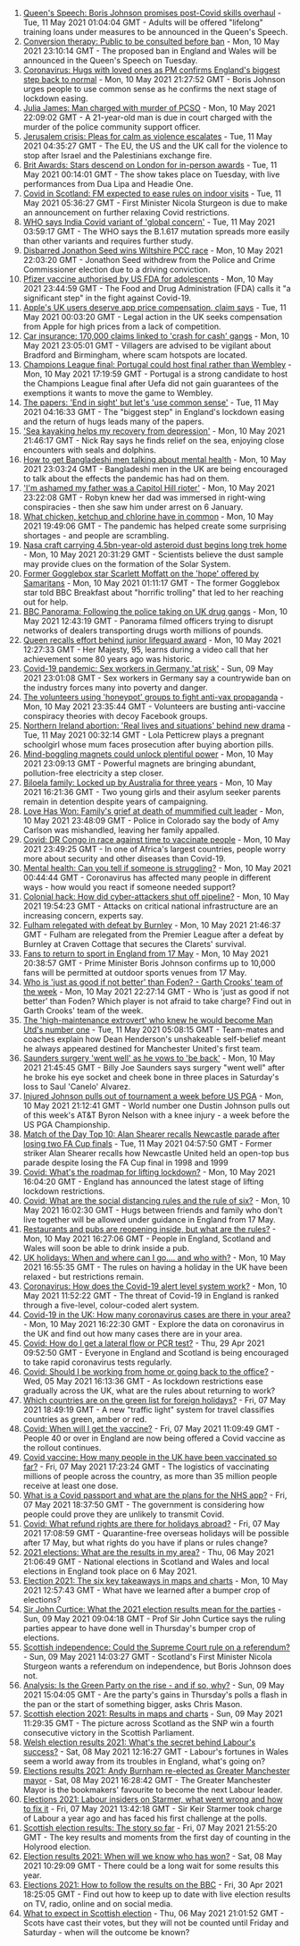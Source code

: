 1. [Queen's Speech: Boris Johnson promises post-Covid skills overhaul](https://www.bbc.co.uk/news/uk-politics-57060588) - Tue, 11 May 2021 01:04:04 GMT - Adults will be offered "lifelong" training loans under measures to be announced in the Queen's Speech.
2. [Conversion therapy: Public to be consulted before ban](https://www.bbc.co.uk/news/health-57059459) - Mon, 10 May 2021 23:10:14 GMT - The proposed ban in England and Wales will be announced in the Queen's Speech on Tuesday.
3. [Coronavirus: Hugs with loved ones as PM confirms England's biggest step back to normal](https://www.bbc.co.uk/news/uk-57059988) - Mon, 10 May 2021 21:27:52 GMT - Boris Johnson urges people to use common sense as he confirms the next stage of lockdown easing.
4. [Julia James: Man charged with murder of PCSO](https://www.bbc.co.uk/news/uk-england-kent-57066360) - Mon, 10 May 2021 22:09:02 GMT - A 21-year-old man is due in court charged with the murder of the police community support officer.
5. [Jerusalem crisis: Pleas for calm as violence escalates](https://www.bbc.co.uk/news/world-middle-east-57066275) - Tue, 11 May 2021 04:35:27 GMT - The EU, the US and the UK call for the violence to stop after Israel and the Palestinians exchange fire.
6. [Brit Awards: Stars descend on London for in-person awards](https://www.bbc.co.uk/news/entertainment-arts-57059652) - Tue, 11 May 2021 00:14:01 GMT - The show takes place on Tuesday, with live performances from Dua Lipa and Headie One.
7. [Covid in Scotland: FM expected to ease rules on indoor visits](https://www.bbc.co.uk/news/uk-scotland-57054854) - Tue, 11 May 2021 05:36:27 GMT - First Minister Nicola Sturgeon is due to make an announcement on further relaxing Covid restrictions.
8. [WHO says India Covid variant of 'global concern'](https://www.bbc.co.uk/news/world-asia-india-57067190) - Tue, 11 May 2021 03:59:17 GMT - The WHO says the B.1.617 mutation spreads more easily than other variants and requires further study.
9. [Disbarred Jonathon Seed wins Wiltshire PCC race](https://www.bbc.co.uk/news/uk-england-wiltshire-57060753) - Mon, 10 May 2021 22:03:20 GMT - Jonathon Seed withdrew from the Police and Crime Commissioner election due to a driving conviction.
10. [Pfizer vaccine authorised by US FDA for adolescents](https://www.bbc.co.uk/news/world-us-canada-57066286) - Mon, 10 May 2021 23:44:59 GMT - The Food and Drug Administration (FDA) calls it "a significant step" in the fight against Covid-19.
11. [Apple's UK users deserve app price compensation, claim says](https://www.bbc.co.uk/news/technology-57062139) - Tue, 11 May 2021 00:03:20 GMT - Legal action in the UK seeks compensation from Apple for high prices from a lack of competition.
12. [Car insurance: 170,000 claims linked to 'crash for cash' gangs](https://www.bbc.co.uk/news/business-57058755) - Mon, 10 May 2021 23:05:01 GMT - Villagers are advised to be vigilant about Bradford and Birmingham, where scam hotspots are located.
13. [Champions League final: Portugal could host final rather than Wembley](https://www.bbc.co.uk/sport/football/57051804) - Mon, 10 May 2021 17:19:59 GMT - Portugal is a strong candidate to host the Champions League final after Uefa did not gain guarantees of the exemptions it wants to move the game to Wembley.
14. [The papers: 'End in sight' but let's 'use common sense'](https://www.bbc.co.uk/news/blogs-the-papers-57066013) - Tue, 11 May 2021 04:16:33 GMT - The "biggest step" in England's lockdown easing and the return of hugs leads many of the papers.
15. ['Sea kayaking helps my recovery from depression'](https://www.bbc.co.uk/news/uk-scotland-glasgow-west-56979424) - Mon, 10 May 2021 21:46:17 GMT - Nick Ray says he finds relief on the sea, enjoying close encounters with seals and dolphins.
16. [How to get Bangladeshi men talking about mental health](https://www.bbc.co.uk/news/health-57059479) - Mon, 10 May 2021 23:03:24 GMT - Bangladeshi men in the UK are being encouraged to talk about the effects the pandemic has had on them.
17. ['I'm ashamed my father was a Capitol Hill rioter'](https://www.bbc.co.uk/news/world-us-canada-57022923) - Mon, 10 May 2021 23:22:08 GMT - Robyn knew her dad was immersed in right-wing conspiracies - then she saw him under arrest on 6 January.
18. [What chicken, ketchup and chlorine have in common](https://www.bbc.co.uk/news/world-us-canada-57029542) - Mon, 10 May 2021 19:49:06 GMT - The pandemic has helped create some surprising shortages - and people are scrambling.
19. [Nasa craft carrying 4.5bn-year-old asteroid dust begins long trek home](https://www.bbc.co.uk/news/world-us-canada-57065381) - Mon, 10 May 2021 20:31:29 GMT - Scientists believe the dust sample may provide clues on the formation of the Solar System.
20. [Former Gogglebox star Scarlett Moffatt on the 'hope' offered by Samaritans](https://www.bbc.co.uk/news/uk-57030285) - Mon, 10 May 2021 01:11:17 GMT - The former Gogglebox star told BBC Breakfast about "horrific trolling" that led to her reaching out for help.
21. [BBC Panorama: Following the police taking on UK drug gangs](https://www.bbc.co.uk/news/uk-57058635) - Mon, 10 May 2021 12:43:19 GMT - Panorama filmed officers trying to disrupt networks of dealers transporting drugs worth millions of pounds.
22. [Queen recalls effort behind junior lifeguard award](https://www.bbc.co.uk/news/uk-57052091) - Mon, 10 May 2021 12:27:33 GMT - Her Majesty, 95, learns during a video call that her achievement some 80 years ago was historic.
23. [Covid-19 pandemic: Sex workers in Germany 'at risk'](https://www.bbc.co.uk/news/world-europe-57029723) - Sun, 09 May 2021 23:01:08 GMT - Sex workers in Germany say a countrywide ban on the industry forces many into poverty and danger.
24. [The volunteers using 'honeypot' groups to fight anti-vax propaganda](https://www.bbc.co.uk/news/blogs-trending-57051691) - Mon, 10 May 2021 23:35:44 GMT - Volunteers are busting anti-vaccine conspiracy theories with decoy Facebook groups.
25. [Northern Ireland abortion: 'Real lives and situations' behind new drama](https://www.bbc.co.uk/news/newsbeat-57013409) - Tue, 11 May 2021 00:32:14 GMT - Lola Petticrew plays a pregnant schoolgirl whose mum faces prosecution after buying abortion pills.
26. [Mind-boggling magnets could unlock plentiful power](https://www.bbc.co.uk/news/business-56843149) - Mon, 10 May 2021 23:09:13 GMT - Powerful magnets are bringing abundant, pollution-free electricity a step closer.
27. [Biloela family: Locked up by Australia for three years](https://www.bbc.co.uk/news/world-australia-56768529) - Mon, 10 May 2021 16:21:36 GMT - Two young girls and their asylum seeker parents remain in detention despite years of campaigning.
28. [Love Has Won: Family's grief at death of mummified cult leader](https://www.bbc.co.uk/news/world-us-canada-57017270) - Mon, 10 May 2021 23:48:09 GMT - Police in Colorado say the body of Amy Carlson was mishandled, leaving her family appalled.
29. [Covid: DR Congo in race against time to vaccinate people](https://www.bbc.co.uk/news/health-57028747) - Mon, 10 May 2021 23:49:25 GMT - In one of Africa's largest countries, people worry more about security and other diseases than Covid-19.
30. [Mental health: Can you tell if someone is struggling?](https://www.bbc.co.uk/news/health-57013126) - Mon, 10 May 2021 00:44:44 GMT - Coronavirus has affected many people in different ways - how would you react if someone needed support?
31. [Colonial hack: How did cyber-attackers shut off pipeline?](https://www.bbc.co.uk/news/technology-57063636) - Mon, 10 May 2021 19:54:23 GMT - Attacks on critical national infrastructure are an increasing concern, experts say.
32. [Fulham relegated with defeat by Burnley](https://www.bbc.co.uk/sport/football/56967616) - Mon, 10 May 2021 21:46:37 GMT - Fulham are relegated from the Premier League after a defeat by Burnley at Craven Cottage that secures the Clarets' survival.
33. [Fans to return to sport in England from 17 May](https://www.bbc.co.uk/sport/57062288) - Mon, 10 May 2021 20:38:57 GMT - Prime Minister Boris Johnson confirms up to 10,000 fans will be permitted at outdoor sports venues from 17 May.
34. [Who is 'just as good if not better' than Foden? - Garth Crooks' team of the week](https://www.bbc.co.uk/sport/football/57064779) - Mon, 10 May 2021 22:27:14 GMT - Who is 'just as good if not better' than Foden? Which player is not afraid to take charge? Find out in Garth Crooks' team of the week.
35. [The 'high-maintenance extrovert' who knew he would become Man Utd's number one](https://www.bbc.co.uk/sport/football/56996075) - Tue, 11 May 2021 05:08:15 GMT - Team-mates and coaches explain how Dean Henderson's unshakeable self-belief meant he always appeared destined for Manchester United's first team.
36. [Saunders surgery 'went well' as he vows to 'be back'](https://www.bbc.co.uk/sport/boxing/57066305) - Mon, 10 May 2021 21:45:45 GMT - Billy Joe Saunders says surgery "went well" after he broke his eye socket and cheek bone in three places in Saturday's loss to Saul 'Canelo' Alvarez.
37. [Injured Johnson pulls out of tournament a week before US PGA](https://www.bbc.co.uk/sport/golf/57065118) - Mon, 10 May 2021 21:12:41 GMT - World number one Dustin Johnson pulls out of this week's AT&T Byron Nelson with a knee injury - a week before the US PGA Championship.
38. [Match of the Day Top 10: Alan Shearer recalls Newcastle parade after losing two FA Cup finals](https://www.bbc.co.uk/sport/av/football/57029532) - Tue, 11 May 2021 04:57:50 GMT - Former striker Alan Shearer recalls how Newcastle United held an open-top bus parade despite losing the FA Cup final in 1998 and 1999
39. [Covid: What's the roadmap for lifting lockdown?](https://www.bbc.co.uk/news/explainers-52530518) - Mon, 10 May 2021 16:04:20 GMT - England has announced the latest stage of lifting lockdown restrictions.
40. [Covid: What are the social distancing rules and the rule of six?](https://www.bbc.co.uk/news/uk-51506729) - Mon, 10 May 2021 16:02:30 GMT - Hugs between friends and family who don't live together will be allowed under guidance in England from 17 May.
41. [Restaurants and pubs are reopening inside, but what are the rules?](https://www.bbc.co.uk/news/business-52977388) - Mon, 10 May 2021 16:27:06 GMT - People in England, Scotland and Wales will soon be able to drink inside a pub.
42. [UK holidays: When and where can I go.... and who with?](https://www.bbc.co.uk/news/explainers-52646738) - Mon, 10 May 2021 16:55:35 GMT - The rules on having a holiday in the UK have been relaxed - but restrictions remain.
43. [Coronavirus: How does the Covid-19 alert level system work?](https://www.bbc.co.uk/news/explainers-52634739) - Mon, 10 May 2021 11:52:22 GMT - The threat of Covid-19 in England is ranked through a five-level, colour-coded alert system.
44. [Covid-19 in the UK: How many coronavirus cases are there in your area?](https://www.bbc.co.uk/news/uk-51768274) - Mon, 10 May 2021 16:22:30 GMT - Explore the data on coronavirus in the UK and find out how many cases there are in your area.
45. [Covid: How do I get a lateral flow or PCR test?](https://www.bbc.co.uk/news/health-51943612) - Thu, 29 Apr 2021 09:52:50 GMT - Everyone in England and Scotland is being encouraged to take rapid coronavirus tests regularly.
46. [Covid: Should I be working from home or going back to the office?](https://www.bbc.co.uk/news/business-52567567) - Wed, 05 May 2021 16:13:36 GMT - As lockdown restrictions ease gradually across the UK, what are the rules about returning to work?
47. [Which countries are on the green list for foreign holidays?](https://www.bbc.co.uk/news/explainers-52544307) - Fri, 07 May 2021 18:49:19 GMT - A new "traffic light" system for travel classifies countries as green, amber or red.
48. [Covid: When will I get the vaccine?](https://www.bbc.co.uk/news/health-55045639) - Fri, 07 May 2021 11:09:49 GMT - People 40 or over in England are now being offered a Covid vaccine as the rollout continues.
49. [Covid vaccine: How many people in the UK have been vaccinated so far?](https://www.bbc.co.uk/news/health-55274833) - Fri, 07 May 2021 17:23:24 GMT - The logistics of vaccinating millions of people across the country, as more than 35 million people receive at least one dose.
50. [What is a Covid passport and what are the plans for the NHS app?](https://www.bbc.co.uk/news/explainers-55718553) - Fri, 07 May 2021 18:37:50 GMT - The government is considering how people could prove they are unlikely to transmit Covid.
51. [Covid: What refund rights are there for holidays abroad?](https://www.bbc.co.uk/news/business-51615412) - Fri, 07 May 2021 17:08:59 GMT - Quarantine-free overseas holidays will be possible after 17 May, but what rights do you have if plans or rules change?
52. [2021 elections: What are the results in my area?](https://www.bbc.co.uk/news/56129210) - Thu, 06 May 2021 21:06:49 GMT - National elections in Scotland and Wales and local elections in England took place on 6 May 2021.
53. [Election 2021: The six key takeaways in maps and charts](https://www.bbc.co.uk/news/uk-politics-57031010) - Mon, 10 May 2021 12:57:43 GMT - What have we learned after a bumper crop of elections?
54. [Sir John Curtice: What the 2021 election results mean for the parties](https://www.bbc.co.uk/news/uk-politics-57040175) - Sun, 09 May 2021 09:04:18 GMT - Prof Sir John Curtice says the ruling parties appear to have done well in Thursday's bumper crop of elections.
55. [Scottish independence: Could the Supreme Court rule on a referendum?](https://www.bbc.co.uk/news/uk-scotland-scotland-politics-57047898) - Sun, 09 May 2021 14:03:27 GMT - Scotland's First Minister Nicola Sturgeon wants a referendum on independence, but Boris Johnson does not.
56. [Analysis: Is the Green Party on the rise - and if so, why?](https://www.bbc.co.uk/news/uk-politics-57048811) - Sun, 09 May 2021 15:04:05 GMT - Are the party's gains in Thursday's polls a flash in the pan or the start of something bigger, asks Chris Mason.
57. [Scottish election 2021: Results in maps and charts](https://www.bbc.co.uk/news/uk-scotland-scotland-politics-57028315) - Sun, 09 May 2021 11:29:35 GMT - The picture across Scotland as the SNP win a fourth consecutive victory in the Scottish Parliament.
58. [Welsh election results 2021: What's the secret behind Labour's success?](https://www.bbc.co.uk/news/uk-wales-politics-57037388) - Sat, 08 May 2021 12:16:27 GMT - Labour's fortunes in Wales seem a world away from its troubles in England, what's going on?
59. [Elections results 2021: Andy Burnham re-elected as Greater Manchester mayor](https://www.bbc.co.uk/news/uk-england-manchester-57037359) - Sat, 08 May 2021 16:28:42 GMT - The Greater Manchester Mayor is the bookmakers' favourite to become the next Labour leader.
60. [Elections 2021: Labour insiders on Starmer, what went wrong and how to fix it](https://www.bbc.co.uk/news/uk-politics-57024995) - Fri, 07 May 2021 13:42:18 GMT - Sir Keir Starmer took charge of Labour a year ago and has faced his first challenge at the polls.
61. [Scottish election results: The story so far](https://www.bbc.co.uk/news/uk-scotland-scotland-politics-57033767) - Fri, 07 May 2021 21:55:20 GMT - The key results and moments from the first day of counting in the Holyrood election.
62. [Election results 2021: When will we know who has won?](https://www.bbc.co.uk/news/uk-politics-56581106) - Sat, 08 May 2021 10:29:09 GMT - There could be a long wait for some results this year.
63. [Elections 2021: How to follow the results on the BBC](https://www.bbc.co.uk/news/uk-politics-56930132) - Fri, 30 Apr 2021 18:25:05 GMT - Find out how to keep up to date with live election results on TV, radio, online and on social media.
64. [What to expect in Scottish election](https://www.bbc.co.uk/news/uk-scotland-scotland-politics-56972971) - Thu, 06 May 2021 21:01:52 GMT - Scots have cast their votes, but they will not be counted until Friday and Saturday - when will the outcome be known?
